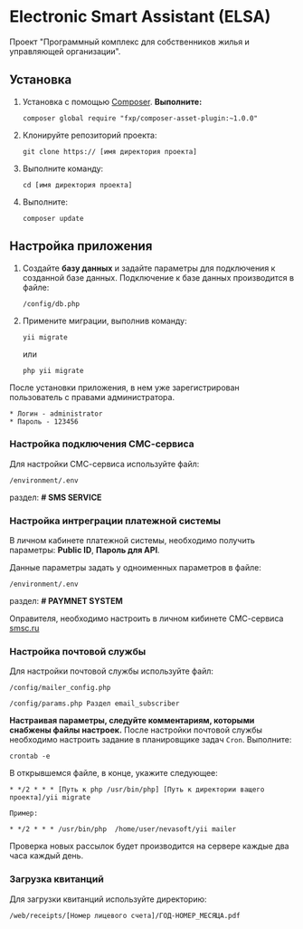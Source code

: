 Electronic Smart Assistant (ELSA)
=====================

Проект "Программный комплекс для собственников жилья и управляющей организации".

## Установка

1. Установка с помощью [Composer](http://getcomposer.org/). **Выполните:**

    ```
    composer global require "fxp/composer-asset-plugin:~1.0.0"
    ```

2. Клонируйте репозиторий проекта:

    ```
    git clone https:// [имя директория проекта]
    ```

3. Выполните команду:

    ```
    cd [имя директория проекта]
    ```

4. Выполните:

    ```
    composer update
    ```


## Настройка приложения

1. Создайте **базу данных** и задайте параметры для подключения к созданной базе данных. Подключение к базе данных производится в файле:

    ```
    /config/db.php
    ```

2. Примените миграции, выполнив команду:

    ```
    yii migrate
    ```

    или

    ```
    php yii migrate
    ```

После установки приложения, в нем уже зарегистрирован пользователь с правами администратора.

    * Логин - administrator
    * Пароль - 123456


### Настройка подключения СМС-сервиса

Для настройки СМС-сервиса используйте файл:

    /environment/.env

раздел: **# SMS SERVICE**

### Настройка интреграции платежной системы

В личном кабинете платежной системы, необходимо получить параметры: **Public ID**, **Пароль для API**.

Данные параметры задать у одноименных параметров в файле:

    /environment/.env

раздел: **# PAYMNET SYSTEM**

Оправителя, необходимо настроить в личном кибинете СМС-сервиса [smsc.ru](https://smsc.ru/senders/)

### Настройка почтовой службы

Для настройки почтовой службы используйте файл:

    
    /config/mailer_config.php
    
    /config/params.php Раздел email_subscriber
    
**Настраивая параметры, следуйте комментариям, которыми снабжены файлы настроек.**
После настройки почтовой службы необходимо настроить задание в планировщике задач ```Cron```. Выполните:

    crontab -e

В открывшемся файле, в конце, укажите следующее:

    * */2 * * * [Путь к php /usr/bin/php] [Путь к директории ващего проекта]/yii migrate

    Пример:

    * */2 * * * /usr/bin/php  /home/user/nevasoft/yii mailer

Проверка новых рассылок будет производится на сервере каждые два часа каждый день.


### Загрузка квитанций

Для загрузки квитанций используйте директорию:

    /web/receipts/[Номер лицевого счета]/ГОД-НОМЕР_МЕСЯЦА.pdf

